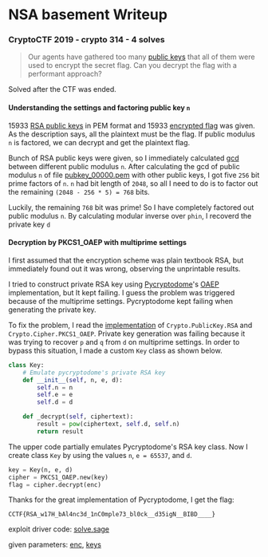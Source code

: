 # NSA basement Writeup

### CryptoCTF 2019 - crypto 314 - 4 solves

> Our agents have gathered too many [public keys](https://cryp.toc.tf/tasks/stuff_73ada86861bb1773151df868dafb230ae09807f5.txz) that all of them were used to encrypt the secret flag. Can you decrypt the flag with a performant approach?

Solved after the CTF was ended.

#### Understanding the settings and factoring public key `n`

15933 [RSA public keys](keys) in PEM format and 15933 [encrypted flag](enc) was given. As the description says, all the plaintext must be the flag. If public modulus `n` is factored, we can decrypt and get the plaintext flag.

Bunch of RSA public keys were given, so I immediately calculated [gcd](https://en.wikipedia.org/wiki/Greatest_common_divisor) between different public modulus `n`. After calculating the gcd of public modulus `n` of file [pubkey_00000.pem](keys/pubkey_00000.pem) with other public keys, I got five `256` bit prime factors of `n`. `n` had bit length of `2048`, so all I need to do is to factor out the remaining `(2048 - 256 * 5) = 768` bits.

Luckily, the remaining `768` bit was prime! So I have completely factored out public modulus `n`. By calculating modular inverse over `phin`, I recoverd the private key `d`

#### Decryption by PKCS1_OAEP with multiprime settings

I first assumed that the encryption scheme was plain textbook RSA, but immediately found out it was wrong, observing the unprintable results.

I tried to construct private RSA key using [Pycryptodome](https://pycryptodome.readthedocs.io/)'s [OAEP](https://pycryptodome.readthedocs.io/en/latest/src/cipher/oaep.html) implementation, but It kept failing. I guess the problem was triggered because of the multiprime settings. Pycryptodome kept failing when generating the private key.

To fix the problem, I read the [implementation](https://github.com/Legrandin/pycryptodome/blob/master/lib/Crypto/PublicKey/RSA.py) of `Crypto.PublicKey.RSA` and `Crypto.Cipher.PKCS1_OAEP`. Private key generation was failing because it was trying to recover `p` and `q` from `d` on multiprime settings. In order to bypass this situation, I made a custom `Key` class as shown below.

```python
class Key:
    # Emulate pycryptodome's private RSA key
    def __init__(self, n, e, d):
        self.n = n
        self.e = e
        self.d = d

    def _decrypt(self, ciphertext):
        result = pow(ciphertext, self.d, self.n)
        return result
```

The upper code partially emulates Pycryptodome's RSA key class. Now I create class `Key` by using the values `n`, `e = 65537`, and `d`.

```python
key = Key(n, e, d)
cipher = PKCS1_OAEP.new(key)
flag = cipher.decrypt(enc)
```

Thanks for the great implementation of Pycryptodome, I get the flag:
```
CCTF{RSA_w17H_bAl4nc3d_1nC0mple73_bl0ck__d35igN__BIBD____}
```

exploit driver code: [solve.sage](solve.sage)

given parameters: [enc](enc), [keys](keys)

